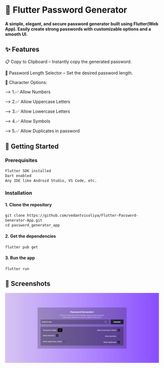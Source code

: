 # 🔐 Flutter Password Generator
#### A simple, elegant, and secure password generator built using Flutter(Web App). Easily create strong passwords with customizable options and a smooth UI.
## ✨ Features
📋 Copy to Clipboard – Instantly copy the generated password.

🔢 Password Length Selector – Set the desired password length.

🔣 Character Options:

--> 1.✅ Allow Numbers

--> 2.✅ Allow Uppercase Letters

--> 3.✅ Allow Lowercase Letters

--> 4.✅ Allow Symbols

--> 5.✅ Allow Duplicates in password

## 🚀 Getting Started
### Prerequisites
    Flutter SDK installed
    Dart enabled
    Any IDE like Android Studio, VS Code, etc.

### Installation
#### 1. Clone the repository
    git clone https://github.com/vedantvisoliya/Flutter-Password-Generator-App.git
    cd password_generator_app

#### 2. Get the dependencies
    flutter pub get

#### 3. Run the app
    flutter run

## 🧩 Screenshots
![Password-Generator](assets/password-generator.png)